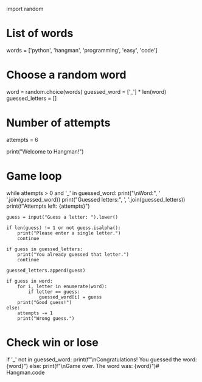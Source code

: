 import random

# List of words
words = ['python', 'hangman', 'programming', 'easy', 'code']

# Choose a random word
word = random.choice(words)
guessed_word = ['_'] * len(word)
guessed_letters = []

# Number of attempts
attempts = 6

print("Welcome to Hangman!")

# Game loop
while attempts > 0 and '_' in guessed_word:
    print("\nWord:", ' '.join(guessed_word))
    print("Guessed letters:", ', '.join(guessed_letters))
    print(f"Attempts left: {attempts}")

    guess = input("Guess a letter: ").lower()

    if len(guess) != 1 or not guess.isalpha():
        print("Please enter a single letter.")
        continue

    if guess in guessed_letters:
        print("You already guessed that letter.")
        continue

    guessed_letters.append(guess)

    if guess in word:
        for i, letter in enumerate(word):
            if letter == guess:
                guessed_word[i] = guess
        print("Good guess!")
    else:
        attempts -= 1
        print("Wrong guess.")

# Check win or lose
if '_' not in guessed_word:
    print(f"\nCongratulations! You guessed the word: {word}")
else:
    print(f"\nGame over. The word was: {word}")# Hangman.code
